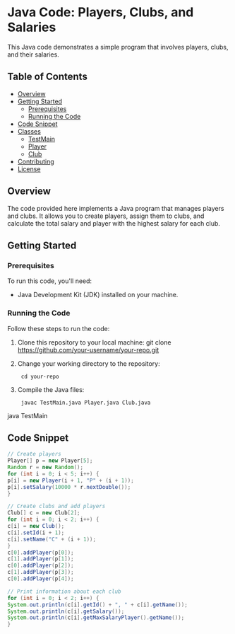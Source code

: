 # Java Code: Players, Clubs, and Salaries

This Java code demonstrates a simple program that involves players, clubs, and their salaries.

## Table of Contents

- [Overview](#overview)
- [Getting Started](#getting-started)
  - [Prerequisites](#prerequisites)
  - [Running the Code](#running-the-code)
- [Code Snippet](#code-snippet)
- [Classes](#classes)
  - [TestMain](#testmain)
  - [Player](#player)
  - [Club](#club)
- [Contributing](#contributing)
- [License](#license)

## Overview

The code provided here implements a Java program that manages players and clubs. It allows you to create players, assign them to clubs, and calculate the total salary and player with the highest salary for each club.

## Getting Started

### Prerequisites

To run this code, you'll need:

- Java Development Kit (JDK) installed on your machine.

### Running the Code

Follow these steps to run the code:

1. Clone this repository to your local machine:
git clone https://github.com/your-username/your-repo.git

2. Change your working directory to the repository:

        cd your-repo
   
3. Compile the Java files:

        javac TestMain.java Player.java Club.java
java TestMain

## Code Snippet

```java
// Create players
Player[] p = new Player[5];
Random r = new Random();
for (int i = 0; i < 5; i++) {
p[i] = new Player(i + 1, "P" + (i + 1));
p[i].setSalary(10000 * r.nextDouble());
}

// Create clubs and add players
Club[] c = new Club[2];
for (int i = 0; i < 2; i++) {
c[i] = new Club();
c[i].setId(i + 1);
c[i].setName("C" + (i + 1));
}
c[0].addPlayer(p[0]);
c[1].addPlayer(p[1]);
c[0].addPlayer(p[2]);
c[1].addPlayer(p[3]);
c[0].addPlayer(p[4]);

// Print information about each club
for (int i = 0; i < 2; i++) {
System.out.println(c[i].getId() + ", " + c[i].getName());
System.out.println(c[i].getSalary());
System.out.println(c[i].getMaxSalaryPlayer().getName());
}
